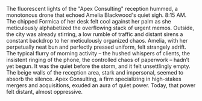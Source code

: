 The fluorescent lights of the "Apex Consulting" reception hummed, a monotonous drone that echoed Amelia Blackwood's quiet sigh.  8:15 AM.  The chipped Formica of her desk felt cool against her palm as she meticulously alphabetized the overflowing stack of urgent memos.  Outside, the city was already stirring, a low rumble of traffic and distant sirens a constant backdrop to her meticulously organized chaos.  Amelia, with her perpetually neat bun and perfectly pressed uniform, felt strangely adrift.  The typical flurry of morning activity – the hushed whispers of clients, the insistent ringing of the phone, the controlled chaos of paperwork – hadn’t yet begun.  It was the quiet before the storm, and it felt unsettlingly empty.  The beige walls of the reception area, stark and impersonal, seemed to absorb the silence.  Apex Consulting, a firm specializing in high-stakes mergers and acquisitions, exuded an aura of quiet power.  Today, that power felt distant, almost oppressive.
